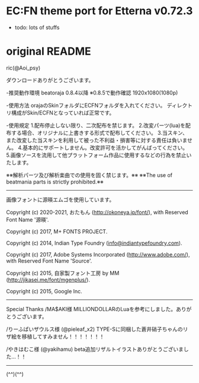 # EC:FN theme port for Etterna v0.72.3

- todo: lots of stuffs

# original README

ric(@Aoi_psy)


ダウンロードありがとうございます。


-推奨動作環境
beatoraja 0.8.4以降
※0.8.5で動作確認
1920x1080(1080p)

-使用方法
orajaのSkinフォルダにECFNフォルダを入れてください。
ディレクトリ構成がSkin/ECFNとなっていれば正常です。

-使用規定
1.配布停止しない限り、二次配布を禁じます。
2.改変パーツ(lua)を配布する場合、オリジナルに上書きする形式で配布してください。
3.当スキン、また改変した当スキンを利用して被った不利益・損害等に対する責任は負いません。
4.基本的にサポートしません。改変許可を活かしてがんばってください。
5.画像ソースを流用して他プラットフォーム作品に使用するなどの行為を禁止いたします。

※※解析パーツ及び解析楽曲での使用を固く禁じます。※※
※※The use of beatmania parts is strictly prohibited.※※


-----------------------------

画像フォントに源暎エムゴを使用しています。

Copyright (c) 2020-2021, おたもん (http://okoneya.jp/font/), with Reserved Font Name '源暎'.

Copyright (c) 2017, M+ FONTS PROJECT.

Copyright (c) 2014, Indian Type Foundry (info@indiantypefoundry.com).

Copyright (c) 2017, Adobe Systems Incorporated (http://www.adobe.com/), with Reserved Font Name 'Source'.

Copyright (c) 2015, 自家製フォント工房 by MM (http://jikasei.me/font/mgenplus/).

Copyright (c) 2015, Google Inc.

-----------------------------

Special Thanks
/MA$AKI様
MILLIONDOLLARのLuaを参考にしました。ありがとうございます。

/りーふぱいザウルス様 (@pieleaf_x2)
TYPE-Sに同梱した蒼井硝子ちゃんのリザ絵を移植してすみません！！！！！！！

/やきはむこ様 (@yakihamu)
beta追加リザルトイラストありがとうございました…！！


-----------------------------

(^^)(^^)
